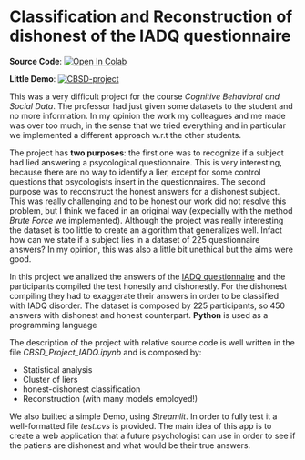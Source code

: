 # Classification and Reconstruction of dishonest of the IADQ questionnaire

**Source Code**: [![Open In Colab](https://colab.research.google.com/assets/colab-badge.svg)](https://colab.research.google.com/github/FedericoZanotti/CBSD_project/master/CBSD_Project_IADQ.ipynb)

**Little Demo**:  [![CBSD-project](https://static.streamlit.io/badges/streamlit_badge_black_white.svg)](https://share.streamlit.io/federicozanotti/cbsd-project/main/app.py)

This was a very difficult project for the course *Cognitive Behavioral and Social Data*. The professor had just given some datasets to the student and no more information. In my opinion the work my colleagues and me made was over too much, in the sense that we tried everything and in particular we implemented a different approach w.r.t the other students. 

The project has **two purposes**: the first one was to recognize if a subject had lied answering a psycological questionnaire. This is very interesting, because there are no way to identify a lier, except for some control questions that psycologists insert in the questionnaires. The second purpose was to reconstruct the honest answers for a dishonest subject. This was really challenging and to be honest our work did not resolve this problem, but I think we faced in an original way (expecially with the method *Brute Force* we implemented). 
Although the project was really interesting the dataset is too little to create an algorithm that generalizes well. Infact how can we state if a subject lies in a dataset of 225 questionnaire answers? In my opinion, this was also a little bit unethical but the aims were good.

In this project we analized the answers of the [IADQ questionnaire](https://www.traumameasuresglobal.com/_files/ugd/be25b4_31238f0f34b7496aa15e804cc5279a01.pdf) and the participants compiled the test honestly and dishonestly. For the dishonest compiling they had to exaggerate their answers in order to be classified with IADQ disorder. The dataset is composed by 225 participants, so 450 answers with dishonest and honest counterpart. **Python** is used as a programming language

The description of the project with relative source code is well written in the file *CBSD_Project_IADQ.ipynb* and is composed by:
- Statistical analysis
- Cluster of liers
- honest-dishonest classification
- Reconstruction (with many models employed!)

We also builted a simple Demo, using *Streamlit*. In order to fully test it a well-formatted file *test.cvs* is provided.
The main idea of this app is to create a web application that a future psychologist can use in order to see if the patiens are dishonest and what would be their true answers.








